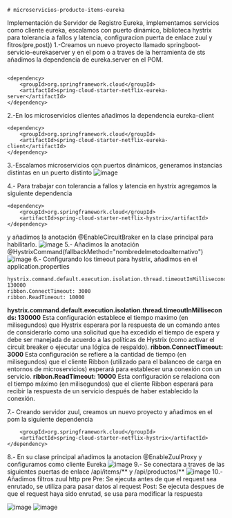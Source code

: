 	# microservicios-producto-items-eureka
Implementación de Servidor de Registro Eureka, implementamos servicios como cliente eureka, escalamos con puerto dinámico, biblioteca hystrix para tolerancia a fallos y latencia, configuracion puerta de enlace zuul y fitros(pre,post))
1.-Creamos un nuevo proyecto llamado springboot-servicio-eurekaserver y en el pom o a traves de la herramienta de sts añadimos la dependencia  de eureka.server en el POM.

```

<dependency>
	<groupId>org.springframework.cloud</groupId>
	<artifactId>spring-cloud-starter-netflix-eureka-server</artifactId>
</dependency>
```
2.-En los microservicios clientes añadimos la dependencia eureka-client

```
<dependency>
	<groupId>org.springframework.cloud</groupId>
	<artifactId>spring-cloud-starter-netflix-eureka-client</artifactId>
</dependency>
```
3.-Escalamos microservicios con puertos dinámicos,  generamos instancias distintas en un puerto distinto
![image](https://github.com/joanvasquez21/microservicios-producto-items-eureka/assets/70104624/6edba286-0297-49a5-8a0d-6f96aa3da147)

4.- Para trabajar con tolerancia a fallos y latencia en hystrix agregamos la siguiente dependencia 
```
<dependency>
	<groupId>org.springframework.cloud</groupId>
	<artifactId>spring-cloud-starter-netflix-hystrix</artifactId>
</dependency>
```
y añadimos la anotación @EnableCircuitBraker en la clase principal para habilitarlo.
![image](https://github.com/joanvasquez21/microservicios-producto-items-eureka/assets/70104624/1ca75841-1650-404e-be82-7852232361aa)
5.- Añadimos la anotación @HystrixCommand(fallbackMethod="nombredelmetodoalternativo")
![image](https://github.com/joanvasquez21/microservicios-producto-items-eureka/assets/70104624/fb92867e-6c5b-4d78-be82-dd6add92976c)
6.- Configurando los timeout para hystrix, añadimos en el application.properties
```
hystrix.command.default.execution.isolation.thread.timeoutInMilliseconds: 130000
ribbon.ConnectTimeout: 3000
ribbon.ReadTimeout: 10000
```
**hystrix.command.default.execution.isolation.thread.timeoutInMilliseconds: 130000**
Esta configuración establece el tiempo maximo (en milisegundos) que Hystrix esperara por la respuesta de un comando antes de considerarlo como una solicitud que ha excedido el tiempo de espera y debe ser manejada de acuerdo a las políticas de Hystrix (como activar el circuit breaker o ejecutar una lógica de respaldo).
**ribbon.ConnectTimeout: 3000**
Esta configuración se refiere a la cantidad de tiempo (en milisegundos) que el cliente Ribbon (utilizado para el balanceo de carga en entornos de microservicios) esperará para establecer una conexión con un servicio.
**ribbon.ReadTimeout: 10000**
Esta configuración se relaciona con el tiempo máximo (en milisegundos) que el cliente Ribbon esperará para recibir la respuesta de un servicio después de haber establecido la conexión.

7.- Creando servidor zuul, creamos un nuevo proyecto  y añadimos en el pom la siguiente dependencia

```<dependency>
	<groupId>org.springframework.cloud</groupId>
	<artifactId>spring-cloud-starter-netflix-hystrix</artifactId>
</dependency>
```
8.- En su clase principal añadimos la anotacion @EnableZuulProxy y configuramos como cliente Eureka 
![image](https://github.com/joanvasquez21/microservicios-producto-items-eureka/assets/70104624/448f733c-096c-4d49-9189-93d51be85c38)
9.- Se conectara a traves de las siguientes puertas de enlace /api/items/** y /api/productos/**
![image](https://github.com/joanvasquez21/microservicios-producto-items-eureka/assets/70104624/998fcca1-b193-4c5e-b01d-05c256f56e4d)
10.- Añadimos filtros zuul http pre
Pre: Se ejecuta antes de que el request sea enrutado, se utiliza para pasar datos al request
Post: Se ejecuta despues de que el request haya sido enrutad, se usa para modificar la respuesta

![image](https://github.com/joanvasquez21/microservicios-producto-items-eureka/assets/70104624/a5091118-9b91-4088-8052-1d20287e25a9)
![image](https://github.com/joanvasquez21/microservicios-producto-items-eureka/assets/70104624/8d20e2ad-bc21-409a-8ebb-a84ed43a75c4)


